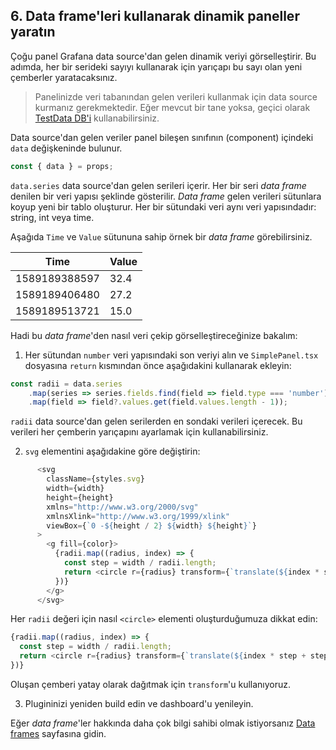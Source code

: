 ## 6. Data frame'leri kullanarak dinamik paneller yaratın

Çoğu panel Grafana data source'dan gelen dinamik veriyi görselleştirir. Bu adımda, her bir serideki sayıyı kullanarak için yarıçapı bu sayı olan yeni çemberler yaratacaksınız.

> Panelinizde veri tabanından gelen verileri kullanmak için data source kurmanız gerekmektedir. 
> Eğer mevcut bir tane yoksa, geçici olarak [TestData DB'i](https://grafana.com/docs/grafana/latest/features/datasources/testdata) kullanabilirsiniz.

Data source'dan gelen veriler panel bileşen sınıfının (component) içindeki `data` değişkeninde bulunur.

```typescript
const { data } = props;
```

`data.series` data source'dan gelen serileri içerir. Her bir seri *data frame* denilen bir veri yapısı şeklinde gösterilir. *Data frame* gelen verileri sütunlara koyup yeni bir tablo oluşturur. Her bir sütundaki veri aynı veri yapısındadır: string, int veya time. 

Aşağıda `Time` ve `Value` sütununa sahip örnek bir *data frame* görebilirsiniz.

Time | Value
------------ | -------------
1589189388597 | 32.4
1589189406480 | 27.2
1589189513721 | 15.0

Hadi bu *data frame*'den nasıl veri çekip görselleştireceğinize bakalım:

1. Her sütundan `number` veri yapısındaki son veriyi alın ve `SimplePanel.tsx` dosyasına `return` kısmından önce aşağıdakini kullanarak ekleyin:

```typescript
const radii = data.series
    .map(series => series.fields.find(field => field.type === 'number'))
    .map(field => field?.values.get(field.values.length - 1));
```

`radii` data source'dan gelen serilerden en sondaki verileri içerecek. Bu verileri her çemberin yarıçapını ayarlamak için kullanabilirsiniz.

2. `svg` elementini aşağıdakine göre değiştirin:

```typescript
      <svg
        className={styles.svg}
        width={width}
        height={height}
        xmlns="http://www.w3.org/2000/svg"
        xmlnsXlink="http://www.w3.org/1999/xlink"
        viewBox={`0 -${height / 2} ${width} ${height}`}
      >
        <g fill={color}>
          {radii.map((radius, index) => {
            const step = width / radii.length;
            return <circle r={radius} transform={`translate(${index * step + step / 2}, 0)`} />;
          })}
        </g>
      </svg>
```

Her `radii` değeri için nasıl `<circle>` elementi oluşturduğumuza dikkat edin:

```typescript
{radii.map((radius, index) => {
  const step = width / radii.length;
  return <circle r={radius} transform={`translate(${index * step + step / 2}, 0)`} />;
})}
```

Oluşan çemberi yatay olarak dağıtmak için `transform`'u kullanıyoruz.

3. Plugininizi yeniden build edin ve dashboard'u yenileyin.

Eğer *data frame*'ler hakkında daha çok bilgi sahibi olmak istiyorsanız [Data frames](https://grafana.com/docs/grafana/latest/developers/plugins/data-frames/) sayfasına gidin.
